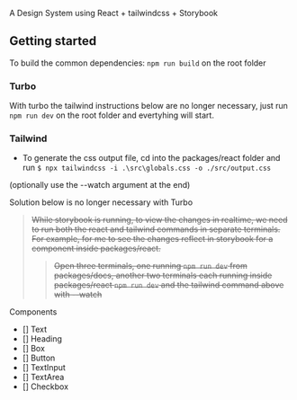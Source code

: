 A Design System using React + tailwindcss + Storybook

## Getting started

To build the common dependencies: ```npm run build``` on the root folder

### Turbo

With turbo the tailwind instructions below are no longer necessary, just run ```npm run dev``` on the root folder and evertyhing will start.

### Tailwind

- To generate the css output file, cd into the packages/react folder and run
```$ npx tailwindcss -i .\src\globals.css -o ./src/output.css```

(optionally use the --watch argument at the end)

Solution below is no longer necessary with Turbo
> ~~While storybook is running, to view the changes in realtime, we need to run both the react and tailwind commands in separate terminals. For example, for me to see the changes reflect in storybook for a component inside packages/react.~~
>> ~~Open three terminals, one running ```npm run dev``` from packages/docs, another two terminals each running inside packages/react ```npm run dev``` and the tailwind command above with --watch~~

Components

- [] Text
- [] Heading
- [] Box
- [] Button
- [] TextInput
- [] TextArea
- [] Checkbox
